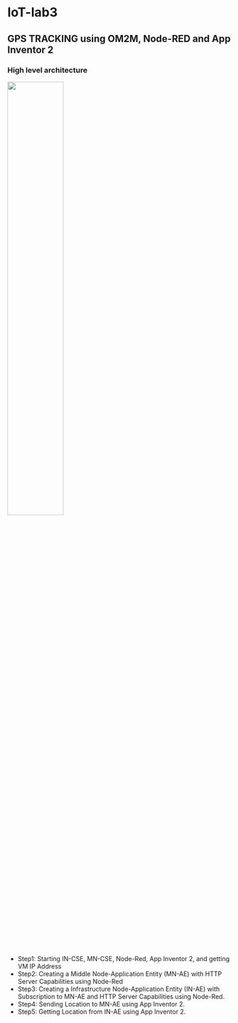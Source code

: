 # IoT-lab3
## GPS TRACKING using OM2M, Node-RED and App Inventor 2

### High level architecture
<img src="https://i.imgur.com/wMRux8f.png" width=50% height=50% />

* Step1: Starting IN-CSE, MN-CSE, Node-Red, App Inventor 2, and getting VM IP Address   
* Step2: Creating a Middle Node-Application Entity (MN-AE) with HTTP Server Capabilities using Node-Red   
* Step3: Creating a Infrastructure Node-Application Entity (IN-AE) with Subscription to MN-AE and HTTP Server Capabilities using Node-Red.   
* Step4: Sending Location to MN-AE using App Inventor 2.   
* Step5: Getting Location from IN-AE using App Inventor 2.
